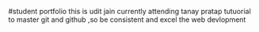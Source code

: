 #student portfolio
this is udit jain currently attending tanay pratap tutuorial to master git and github ,so be consistent and excel the web devlopment